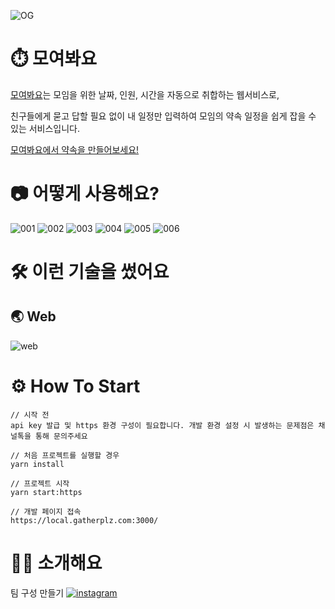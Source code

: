 ![OG](https://github.com/mju-likelion/inception/assets/63037629/829282ce-7bba-45bf-8660-4a9a2cf18549)

# ⏱️ 모여봐요

[모여봐요](https://gatherplz.com/)는 모임을 위한 날짜, 인원, 시간을 자동으로 취합하는 웹서비스로,

친구들에게 묻고 답할 필요 없이 내 일정만 입력하여 모임의 약속 일정을 쉽게 잡을 수 있는 서비스입니다.

[모여봐요에서 약속을 만들어보세요!](https://gatherplz.com/)

# 📷 어떻게 사용해요?
![001](https://github.com/mju-likelion/inception/assets/63037629/c8f6038f-31ac-4579-93e0-9432f77b59fb)
![002](https://github.com/mju-likelion/inception/assets/63037629/0892b44c-5b41-4f9e-8939-ff6ae47d86ad)
![003](https://github.com/mju-likelion/inception/assets/63037629/d8529642-40f1-41f3-8534-c457346bc178)
![004](https://github.com/mju-likelion/inception/assets/63037629/ae773189-2689-495d-80aa-099ebfe77f6d)
![005](https://github.com/mju-likelion/inception/assets/63037629/cc0d16dd-9c13-493d-a33b-d3eb91b4ab8f)
![006](https://github.com/mju-likelion/inception/assets/63037629/5ff09917-f19f-4025-9b17-b121861ddcd9)


# 🛠️ 이런 기술을 썼어요

## 🌏 Web
![web](https://github.com/mju-likelion/inception/assets/63037629/f36a8d6b-e2bb-4f77-b0eb-e523bd7b428c)

# ⚙️ How To Start

```shell
// 시작 전
api key 발급 및 https 환경 구성이 필요합니다. 개발 환경 설정 시 발생하는 문제점은 채널톡을 통해 문의주세요

// 처음 프로젝트를 실행할 경우
yarn install

// 프로젝트 시작
yarn start:https

// 개발 페이지 접속
https://local.gatherplz.com:3000/
```

# 👩‍💻 소개해요
팀 구성 만들기
[![instagram](https://cdn.icon-icons.com/icons2/2699/PNG/512/instagram_logo_icon_170643.png)](https://www.instagram.com/gather_plz)
